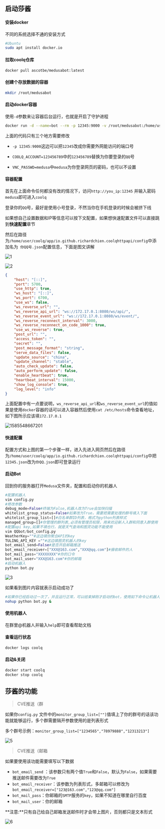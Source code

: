 ## 启动莎酱

#### 安装docker

不同的系统选择不通的安装方式

```bash
#Ubuntu
sudo apt install docker.io
```

#### 拉取coolq仓库

```bash
docker pull ascotbe/medusabot:latest
```

#### 创建个存放数据的容器

```bash
mkdir /root/medusabot
```

#### 启动docker容器

使用`-d`参数来让容器后台运行，也就是开启了守护进程

```bash
docker run -d --name=bot --rm -p 12345:9000 -v /root/medusabot:/home/user/coolq -e VNC_PASSWD=medusa -e COOLQ_ACCOUNT=123456789 -e CQHTTP_SERVE_DATA_FILES=yes ascotbe/medusabot:latest
```

上面的代码只有三个地方需要修改

- `-p 12345:9000`这边可以把`12345`改成你需要外网能访问的端口号

- `COOLQ_ACCOUNT=123456789`中的`123456789`替换为你要登录的`QQ`号
- `VNC_PASSWD=medusa`中`medusa`为你登录网页的密码，也可以不设置

#### 容器配置

首先在上面命令任何都没有改的情况下，访问`http://you_ip:12345` 并输入密码`medusa`即可进入`coolq`

登录你的`QQ`号，最好是使用小号登录，不然当你在手机登录的时候会被挤下线

如果想自己设置数据和IP等信息可以按下文配置，如果想快速配置文件可以直接跳到**快速配置**章节

然后在路径为`/home/user/coolq/app/io.github.richardchien.coolqhttpapi/config`中添加名为` 你QQ号.json`配置信息，下面是图文讲解

![1](https://github.com/Ascotbe/Random-img/blob/master/Medusa/bot/1.png?raw=true)

![2](https://github.com/Ascotbe/Random-img/blob/master/Medusa/bot/2.png?raw=true)

```json
{
    "host": "[::]",
    "port": 5700,
    "use_http": true,
    "ws_host": "[::]",
    "ws_port": 6700,
    "use_ws": false,
    "ws_reverse_url": "",
    "ws_reverse_api_url": "ws://172.17.0.1:8080/ws/api/",
    "ws_reverse_event_url": "ws://172.17.0.1:8080/ws/event/",
    "ws_reverse_reconnect_interval": 3000,
    "ws_reverse_reconnect_on_code_1000": true,
    "use_ws_reverse": true,
    "post_url": "",
    "access_token": "",
    "secret": "",
    "post_message_format": "string",
    "serve_data_files": false,
    "update_source": "china",
    "update_channel": "stable",
    "auto_check_update": false,
    "auto_perform_update": false,
    "enable_heartbeat": true,
    "heartbeat_interval": 15000, 
    "show_log_console": true,
    "log_level": "info"
}
```

上面配置中有一点要说明，`ws_reverse_api_url`和`ws_reverse_event_url`的值如果是使用`docker`容器的话可以进入容器然后使用`cat /etc/hosts`命令查看地址，如下图所示应该填`172.17.0.1`

![1585548667201](https://github.com/Ascotbe/Random-img/blob/master/Medusa/bot/4.png?raw=true)



#### 快速配置

配置方式和上图的第一个步骤一样，进入先进入网页然后在路径为`/home/user/coolq/app/io.github.richardchien.coolqhttpapi/config`中把`12345.json`改为`你QQ.json`即可登录运行

#### 启动Bot

回到你的服务器打开`Medusa`文件夹，配置和启动你的机器人

```python
#配置机器人
vim config.py
#修改参数
debug_mode=False#终端为False,机器人改为True会加快扫描
whitelist_group_status=False#如果改为True，需要把需要处理的群号填入下面
whitelist_group_list=[]#白名单群ID列表，格式为python列表样式
managed_group=[]#你管理的群列表,必须有管理员权限，用来欢迎新人入群和同意入群使用
#配置api key,如果不填也行，就是天气查询和图灵功能不能使用
vim QQbot/bot_config.py
WeatherKey=""#这边填你聚合API的key
TULING_API_KEY =""#这边填图灵机器人的key
bot_email_send=False#是否开启邮箱推送
bot_email_receiver=["XXX@163.com","XXX@qq.com"]#接收邮件的人
bot_mail_pass="XXXXXXXX"#你的口令
bot_mail_user="XXX@163.com"#你的邮箱
#启动机器人
python bot.py
```

![3](https://github.com/Ascotbe/Random-img/blob/master/Medusa/bot/3.png?raw=true)

如果看到图片内容就表示启动成功了

```bash
#如果你已经启动过一次了，并且运行正常，可以结束掉刚才启动的bot，使用如下命令让机器人后台运行，这样你关闭ssh连接bot也不会停止
nohup python bot.py &
```

#### 使用机器人

在群里@机器人并输入`help`即可查看帮助文档

#### 查看运行状态

```bash
docker logs coolq
```

#### 启动&关闭

```bash
docker start coolq
docker stop coolq
```

## 莎酱的功能

> CVE推送（群

如果你`config.py` 文件中的`monitor_group_list=[""]`值填上了你的群号的话该功能就能够运行，多个群需要隔开参数使用的是列表形式

多个群号示例：`monitor_group_list=["1234565","78979888","12313213"]`

![5](https://github.com/Ascotbe/Random-img/blob/master/Medusa/bot/5.png?raw=true)



> CVE推送（邮箱

如果要使用该功能需要填写以下数据

- `bot_email_send` ：该参数只有两个值`True`和`False`，默认为`False`，如果需要推送邮件需要改为`True`
- `bot_email_receiver`：该参数为列表形式，多邮箱可以修改为`bot_email_receiver=["123@163.com","123@qq.com"]`
- `bot_mail_pass`：你邮箱的`SMTP`服务的`key`，如果不知道在哪里自行百度
- `bot_mail_user`：你的邮箱

**注意:**只有自己给自己邮箱发送邮件时才会带上图片，否则都只是文本形式

![6](https://github.com/Ascotbe/Random-img/blob/master/Medusa/bot/6.png?raw=true)
